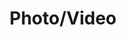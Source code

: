 ---
title: Photo/Video
path: xp.communications.production
order: 2
type: Team Leader
userID: cm9iQGZsYXRsYW5kZ3JvdXAub3Jn
rprs: false
---